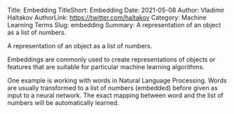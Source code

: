Title: Embedding
TitleShort: Embedding
Date: 2021-05-08
Author: Vladimir Haltakov
AuthorLink: https://twitter.com/haltakov
Category: Machine Learning Terms
Slug: embedding
Summary: A representation of an object as a list of numbers.

A representation of an object as a list of numbers.

Embeddings are commonly used to create representations of objects or features that are suitable for particular machine learning algorithms.

One example is working with words in Natural Language Processing. Words are usually transformed to a list of numbers (embedded) before given as input to a neural network. The exact mapping between word and the list of numbers will be automatically learned.
